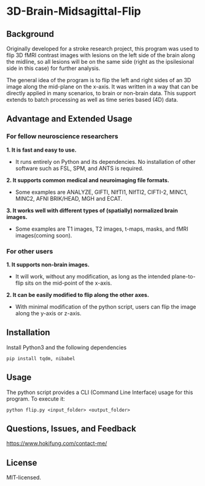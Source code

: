 # 3D-Brain-Midsagittal-Flip

## Background
Originally developed for a stroke research project, this program was used to flip 3D fMRI contrast images with lesions on the left side of the brain along the midline, so all lesions will be on the same side (right as the ipsilesional side in this case) for further analysis. 

The general idea of the program is to flip the left and right sides of an 3D image along the mid-plane on the x-axis. It was written in a way that can be directly applied in many scenarios, to brain or non-brain data. This support extends to batch processing as well as time series based (4D) data.

## Advantage and Extended Usage

### For fellow neuroscience researchers 

**1. It is fast and easy to use.**

* It runs entirely on Python and its dependencies. No installation of other software such as FSL, SPM, and ANTS is required.
    
**2. It supports common medical and neuroimaging file formats.**
    
* Some examples are ANALYZE, GIFTI, NIfTI1, NIfTI2, CIFTI-2, MINC1, MINC2, AFNI BRIK/HEAD, MGH and ECAT.

**3. It works well with different types of (spatially) normalized brain images.**

* Some examples are T1 images, T2 images, t-maps, masks, and fMRI images(coming soon).

### For other users
**1. It supports non-brain images.**

* It will work, without any modification, as long as the intended plane-to-flip sits on the mid-point of the x-axis.

**2. It can be easily modified to flip along the other axes.**

* With minimal modification of the python script, users can flip the image along the y-axis or z-axis. 

## Installation

Install Python3 and the following dependencies
```
pip install tqdm, nibabel
```

## Usage

The python script provides a CLI (Command Line Interface) usage for this program. To execute it:
```
python flip.py <input_folder> <output_folder>
```

## Questions, Issues, and Feedback

https://www.hokifung.com/contact-me/

## License
MIT-licensed.
